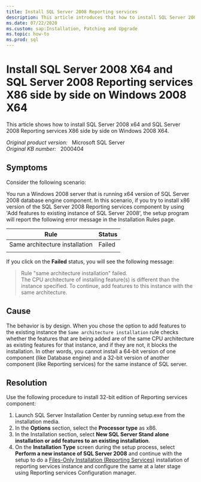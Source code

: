 ```yaml
---
title: Install SQL Server 2008 Reporting services
description: This article introduces that how to install SQL Server 2008 X64 and SQL Server 2008 Reporting services X86 side by side on Windows 2008 X64.
ms.date: 07/22/2020
ms.custom: sap:Installation, Patching and Upgrade
ms.topic: how-to
ms.prod: sql
---
```

# Install SQL Server 2008 X64 and SQL Server 2008 Reporting services X86 side by side on Windows 2008 X64

This article shows how to install SQL Server 2008 x64 and SQL Server 2008 Reporting services X86 side by side on Windows 2008 X64.

_Original product version:_ &nbsp; Microsoft SQL Server  
_Original KB number:_ &nbsp; 2000404

## Symptoms

Consider the following scenario:

You run a Windows 2008 server that is running x64 version of SQL Server 2008 database engine component.
In this scenario, if you try to install x86 version of the SQL Server 2008 Reporting services component by using 'Add features to existing instance of SQL Server 2008', the setup program will report the following error message in the Installation Rules page.

|Rule|Status|
|---|---|
|Same architecture installation|Failed|
|||

If you click on the **Failed** status, you will see the following message:

> Rule "same architecture installation" failed.  
The CPU architecture of installing feature(s) is different than the instance specified. To continue, add features to this instance with the same architecture.

## Cause

The behavior is by design. When you chose the option to add features to the existing instance the `Same architecture installation` rule checks whether the features that are being added are of the same CPU architecture as existing features for that instance, and if they are not, it blocks the installation. In other words, you cannot install a 64-bit version of one component (like Database engine) and a 32-bit version of another component (like Reporting services) for the same instance of SQL server.

## Resolution

Use the following procedure to install 32-bit edition of Reporting services component:

1. Launch SQL Server Installation Center by running setup.exe from the installation media.
2. In the **Options** section, select the **Processor type** as x86.
3. In the Installation section, select **New SQL Server Stand alone installation or add features to an existing installation**.
4. On the **Installation Type** screen during the setup process, select **Perform a new instance of SQL Server 2008** and continue with the setup to do a [Files-Only Installation (Reporting Services)](/sql/reporting-services/install-windows/files-only-installation-reporting-services) installation of reporting services instance and configure the same at a later stage using Reporting services Configuration manager.
